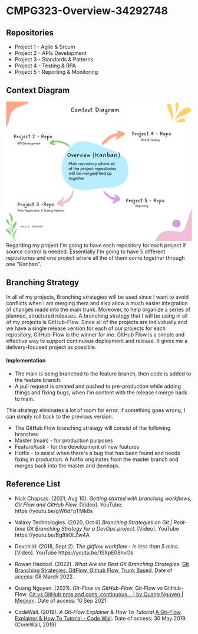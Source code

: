 # CMPG323-Overview-34292748

## Repositories 
 <ul>
<li>Project 1 - Agile & Srcum</li>
<li>Project 2 - APIs Development</li>
<li>Project 3 - Standards & Patterns</li>
<li>Project 4 - Testing & RPA</li>
<li>Project 5 - Reporting & Monitoring</li>
</ul>


## Context Diagram
<img src="/Images/Context diagram.png" alt="Context Diagram">
Regarding my project I'm going to have each repository for each project if source control is needed. Essentially I'm going to have 5 different repositories and one project where all the of them come together through one "Kanban".

## Branching Strategy

In all of my projects, Branching strategies will be used since I want to avoid conflicts when I am merging them and also allow a much easier integration of changes made into the main trunk. Moreover, to help organize a series of planned, structured releases. A branching strategy that I will be using in all of my projects is GitHub-Flow. Since all of the projects are individually and we have a single release version for each of our projects for each repository, GitHub-Flow is the winner for me. GitHub Flow is a simple and effective way to support continuous deployment and release. It gives me a delivery-focused project as possible.
#### Implementation
<ul>
<li>The main is being branched to the feature branch, then code is added to the feature branch.</li>
<li>A pull request is created and pushed to pre-production while adding things and fixing bugs, when I'm content with the release I merge back to main.</li>
</ul>
This strategy eliminates a lot of room for error, if something goes wrong, I can simply roll back to the previous version.
<ul>
<li>The GitHub Flow branching strategy will consist of the following branches:  </li>
<li>Master (main) - for production purposes </li>
<li>Feature/task - for the development of new features </li>
<li>Hotfix - to assist when there's a bug that has been found and needs fixing in production. A hotfix originates from the master branch and merges back into the master and develops. </li>
</ul>


## Reference List
<ul>
<li><p>Nick Chapsas. (2021, Aug 10).<i> Getting started with branching workflows, Git Flow and GitHub Flow.</i> [Video]. YouTube. https://youtu.be/gW6dFpTMk8s <br></li>
<li><p>Valaxy Technologies. (2020, Oct 6).<i>Branching Strategies on Git | Real-time Git Branching Strategy for a DevOps project</i>. [Video]. YouTube https://youtu.be/Bg8tiOLZw4A <br></li>
<li><p>Devchild. (2018, Sept 2).<i> The gitflow workflow - in less than 5 mins.</i> [Video]. YouTube https://youtu.be/1SXpE08hvGs <br></li>
<li><p>Rowan Haddad. (2022).<i> What Are the Best Git Branching Strategies.</i> <a href="https://www.flagship.io/git-branching-strategies/">Git Branching Strategies: GitFlow, Github Flow, Trunk Based</a>. Date of access: 08 March 2022.<br></li>
<li><p>Quang Nguyen. (2021). <i>Git-Flow vs GitHub-Flow.</i> Git-Flow vs GitHub-Flow. <a href="https://quangnguyennd.medium.com/git-flow-vs-github-flow-620c922b2cbd">Git vs GitHub pros and cons. continuous… | by Quang Nguyen | Medium</a>. Date of access: 10 Sep 2021.<br></li> 
<li><p>CodeWall. (2019). <i>A Git-Flow Explainer & How To Tutorial.</i><a href="https://www.codewall.co.uk/a-git-flow-explainer-how-to-tutorial/">A Git-Flow Explainer & How To Tutorial - Code Wall</a>. Date of access: 30 May 2019. (CodeWall, 2019)<br></li> 
</ul>
